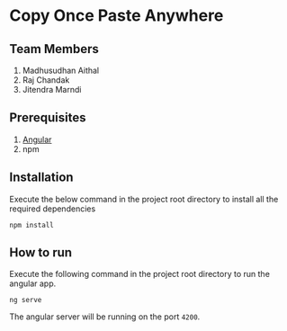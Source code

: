 # Copy Once Paste Anywhere

Team Members
---
1. Madhusudhan Aithal
2. Raj Chandak
3. Jitendra Marndi

Prerequisites
----
1. [Angular](https://cli.angular.io/)
2. npm

Installation
----
Execute the below command in the project root directory to install all the required dependencies
```
npm install
```


How to run
-----
Execute the following command in the project root directory to run the angular app.
```
ng serve
```
The angular server will be running on the port `4200`.